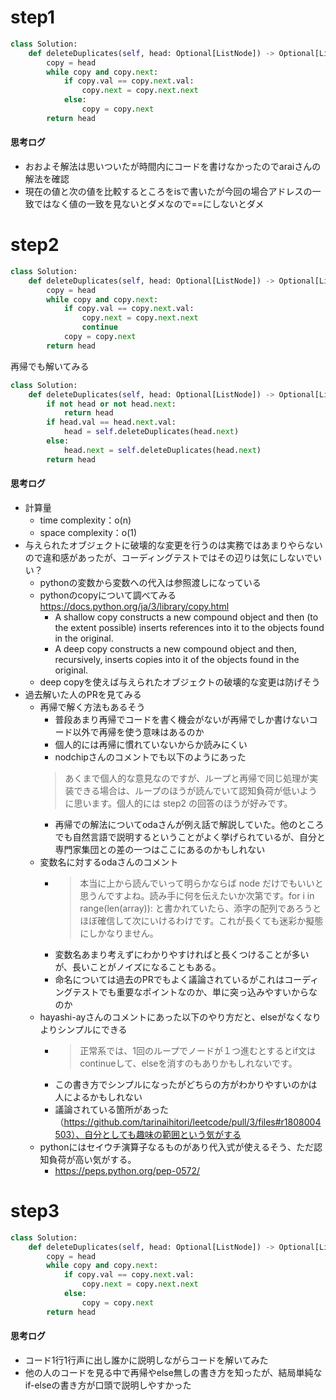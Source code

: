 # step1
```python
class Solution:
    def deleteDuplicates(self, head: Optional[ListNode]) -> Optional[ListNode]:
        copy = head
        while copy and copy.next:
            if copy.val == copy.next.val:
                copy.next = copy.next.next
            else:
                copy = copy.next
        return head
```
#### 思考ログ
- おおよそ解法は思いついたが時間内にコードを書けなかったのでaraiさんの解法を確認
- 現在の値と次の値を比較するところをisで書いたが今回の場合アドレスの一致ではなく値の一致を見ないとダメなので==にしないとダメ

# step2
```python
class Solution:
    def deleteDuplicates(self, head: Optional[ListNode]) -> Optional[ListNode]:
        copy = head
        while copy and copy.next:
            if copy.val == copy.next.val:
                copy.next = copy.next.next
                continue
            copy = copy.next
        return head
```
再帰でも解いてみる
```python
class Solution:
    def deleteDuplicates(self, head: Optional[ListNode]) -> Optional[ListNode]:
        if not head or not head.next:
            return head
        if head.val == head.next.val:
            head = self.deleteDuplicates(head.next)
        else:
            head.next = self.deleteDuplicates(head.next)
        return head
```
#### 思考ログ
- 計算量
    - time complexity：o(n)
    - space complexity：o(1)
- 与えられたオブジェクトに破壊的な変更を行うのは実務ではあまりやらないので違和感があったが、コーディングテストではその辺りは気にしないでいい？
    - pythonの変数から変数への代入は参照渡しになっている
    - pythonのcopyについて調べてみる　https://docs.python.org/ja/3/library/copy.html
        - A shallow copy constructs a new compound object and then (to the extent possible) inserts references into it to the objects found in the original.
        - A deep copy constructs a new compound object and then, recursively, inserts copies into it of the objects found in the original.
    - deep copyを使えば与えられたオブジェクトの破壊的な変更は防げそう
- 過去解いた人のPRを見てみる
    - 再帰で解く方法もあるそう
        - 普段あまり再帰でコードを書く機会がないが再帰でしか書けないコード以外で再帰を使う意味はあるのか
        - 個人的には再帰に慣れていないからか読みにくい
        - nodchipさんのコメントでも以下のようにあった
        >あくまで個人的な意見なのですが、ループと再帰で同じ処理が実装できる場合は、ループのほうが読んでいて認知負荷が低いように思います。個人的には step2 の回答のほうが好みです。
        - 再帰での解法についてodaさんが例え話で解説していた。他のところでも自然言語で説明するということがよく挙げられているが、自分と専門家集団との差の一つはここにあるのかもしれない
    - 変数名に対するodaさんのコメント
        - >本当に上から読んでいって明らかならば node だけでもいいと思うんですよね。読み手に何を伝えたいか次第です。for i in range(len(array)): と書かれていたら、添字の配列であろうとほぼ確信して次にいけるわけです。これが長くても迷彩か擬態にしかなりません。
        - 変数名あまり考えずにわかりやすければと長くつけることが多いが、長いことがノイズになることもある。
        - 命名については過去のPRでもよく議論されているがこれはコーディングテストでも重要なポイントなのか、単に突っ込みやすいからなのか
    - hayashi-ayさんのコメントにあった以下のやり方だと、elseがなくなりよりシンプルにできる
        - >正常系では、1回のループでノードが１つ進むとするとif文はcontinueして、elseを消すのもありかもしれないです。
        - この書き方でシンプルになったがどちらの方がわかりやすいのかは人によるかもしれない
        - 議論されている箇所があった（https://github.com/tarinaihitori/leetcode/pull/3/files#r1808004503）、自分としても趣味の範囲という気がする
    - pythonにはセイウチ演算子なるものがあり代入式が使えるそう、ただ認知負荷が高い気がする。
        - https://peps.python.org/pep-0572/
# step3
```python
class Solution:
    def deleteDuplicates(self, head: Optional[ListNode]) -> Optional[ListNode]:
        copy = head
        while copy and copy.next:
            if copy.val == copy.next.val:
                copy.next = copy.next.next
            else:
                copy = copy.next
        return head
```
#### 思考ログ
- コード1行1行声に出し誰かに説明しながらコードを解いてみた
- 他の人のコードを見る中で再帰やelse無しの書き方を知ったが、結局単純なif-elseの書き方が口頭で説明しやすかった
